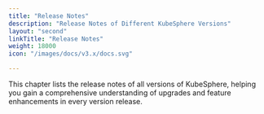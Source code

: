 ```yaml
---
title: "Release Notes"
description: "Release Notes of Different KubeSphere Versions"
layout: "second"
linkTitle: "Release Notes"
weight: 18000
icon: "/images/docs/v3.x/docs.svg"

---
```


This chapter lists the release notes of all versions of KubeSphere, helping you gain a comprehensive understanding of upgrades and feature enhancements in every version release.

